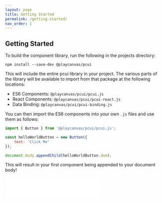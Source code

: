 ```yaml
---
layout: page
title: Getting Started
permalink: /getting-started/
nav_order: 1
---
```


## Getting Started

To build the component library, run the following in the projects directory:

```
npm install --save-dev @playcanvas/pcui
```

This will include the entire pcui library in your project. The various parts of the library will be available to import from that package at the following locations:

- ES6 Components: `@playcanvas/pcui/pcui.js`
- React Components: `@playcanvas/pcui/pcui-react.js`
- Data Binding: `@playcanvas/pcui/pcui-binding.js`

You can then import the ES6 components into your own `.js` files and use them as follows:
```javascript
import { Button } from '@playcanvas/pcui/pcui.js';

const helloWorldButton = new Button({
    text: 'Click Me'
});

document.body.appendChild(helloWorldButton.dom);
```

This will result in your first component being appended to your document body!

<div class="highlighter-rouge example-background">
    <iframe src="/pcui/storybook/iframe.html?id=input-button--main&viewMode=story" style="border: none;" height="72px"></iframe>
</div>